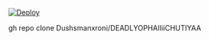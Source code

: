 

[![Deploy](https://www.herokucdn.com/deploy/button.svg)](https://heroku.com/deploy?template=https://github.com/deadly-fighters/deadlyophai)


gh repo clone Dushsmanxroni/DEADLYOPHAIIiiCHUTIYAA
